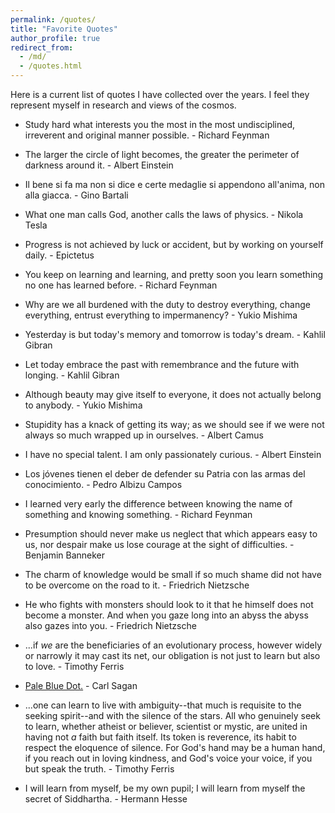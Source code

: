 ```yaml
---
permalink: /quotes/
title: "Favorite Quotes"
author_profile: true
redirect_from: 
  - /md/
  - /quotes.html
---
```


Here is a current list of quotes I have collected over the years. I feel they represent myself in research and views of the cosmos.

- Study hard what interests you the most in the most undisciplined, irreverent and original manner possible. - Richard Feynman

- The larger the circle of light becomes, the greater the perimeter of darkness around it. - Albert Einstein

- Il bene si fa ma non si dice e certe medaglie si appendono all'anima, non alla giacca. - Gino Bartali

- What one man calls God, another calls the laws of physics. - Nikola Tesla

- Progress is not achieved by luck or accident, but by working on yourself daily. - Epictetus

- You keep on learning and learning, and pretty soon you learn something no one has learned before. - Richard Feynman

- Why are we all burdened with the duty to destroy everything, change everything, entrust everything to impermanency? - Yukio Mishima

- Yesterday is but today's memory and tomorrow is today's dream. - Kahlil Gibran

- Let today embrace the past with remembrance and the future with longing. - Kahlil Gibran

- Although beauty may give itself to everyone, it does not actually belong to anybody. - Yukio Mishima

- Stupidity has a knack of getting its way; as we should see if we were not always so much wrapped up in ourselves. - Albert Camus

- I have no special talent. I am only passionately curious. - Albert Einstein

- Los jóvenes tienen el deber de defender su Patria con las armas del conocimiento. - Pedro Albizu Campos

- I learned very early the difference between knowing the name of something and knowing something. - Richard Feynman

- Presumption should never make us neglect that which appears easy to us, nor despair make us lose courage at the sight of difficulties. - Benjamin Banneker

- The charm of knowledge would be small if so much shame did not have to be overcome on the road to it. - Friedrich Nietzsche

- He who fights with monsters should look to it that he himself does not become a monster. And when you gaze long into an abyss the abyss also gazes into you. - Friedrich Nietzsche

- ...if *we* are the beneficiaries of an evolutionary process, however widely or narrowly it may cast its net, our obligation is not just to learn but also to love. - Timothy Ferris

- [Pale Blue Dot.](https://www.goodreads.com/work/quotes/1816628-pale-blue-dot-a-vision-of-the-human-future-in-space) - Carl Sagan

- ...one can learn to live with ambiguity--that much is requisite to the seeking spirit--and with the silence of the stars. All who genuinely seek to learn, whether atheist or believer, scientist or mystic, are united in having not *a* faith but faith itself. Its token is reverence, its habit to respect the eloquence of silence. For God's hand may be a human hand, if you reach out in loving kindness, and God's voice your voice, if you but speak the truth. - Timothy Ferris

- I will learn from myself, be my own pupil; I will learn from myself the secret of Siddhartha. - Hermann Hesse


